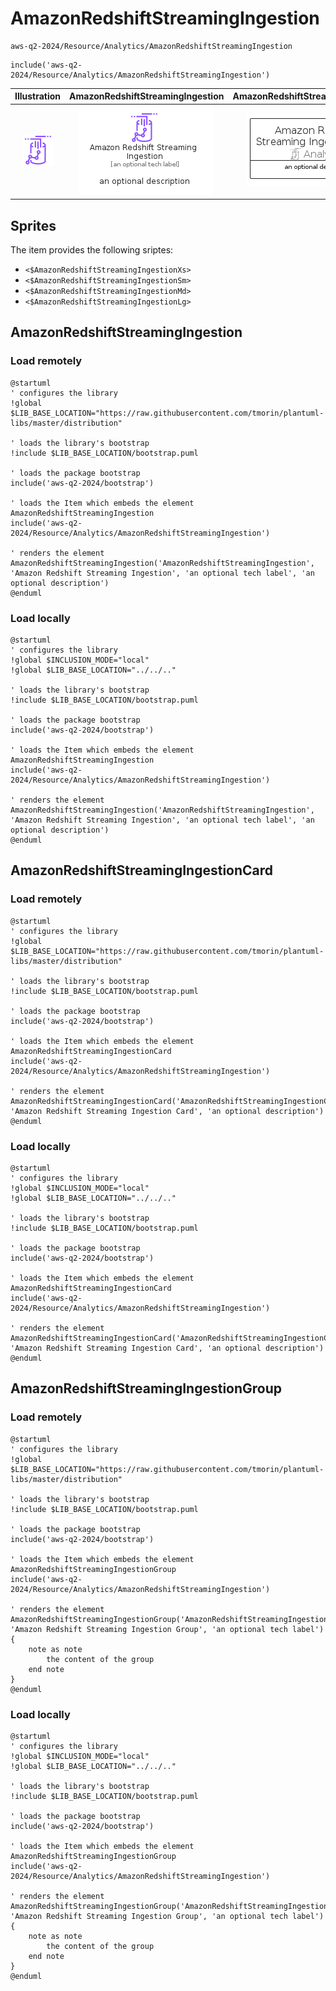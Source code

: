 # AmazonRedshiftStreamingIngestion


```text
aws-q2-2024/Resource/Analytics/AmazonRedshiftStreamingIngestion
```

```text
include('aws-q2-2024/Resource/Analytics/AmazonRedshiftStreamingIngestion')
```



| Illustration | AmazonRedshiftStreamingIngestion | AmazonRedshiftStreamingIngestionCard | AmazonRedshiftStreamingIngestionGroup |
| :---: | :---: | :---: | :---: |
| ![illustration for Illustration](../../../aws-q2-2024/Resource/Analytics/AmazonRedshiftStreamingIngestion.png) | ![illustration for AmazonRedshiftStreamingIngestion](../../../aws-q2-2024/Resource/Analytics/AmazonRedshiftStreamingIngestion.Local.png) | ![illustration for AmazonRedshiftStreamingIngestionCard](../../../aws-q2-2024/Resource/Analytics/AmazonRedshiftStreamingIngestionCard.Local.png) | ![illustration for AmazonRedshiftStreamingIngestionGroup](../../../aws-q2-2024/Resource/Analytics/AmazonRedshiftStreamingIngestionGroup.Local.png) |



## Sprites
The item provides the following sriptes:

- `<$AmazonRedshiftStreamingIngestionXs>`
- `<$AmazonRedshiftStreamingIngestionSm>`
- `<$AmazonRedshiftStreamingIngestionMd>`
- `<$AmazonRedshiftStreamingIngestionLg>`





## AmazonRedshiftStreamingIngestion

### Load remotely
```plantuml
@startuml
' configures the library
!global $LIB_BASE_LOCATION="https://raw.githubusercontent.com/tmorin/plantuml-libs/master/distribution"

' loads the library's bootstrap
!include $LIB_BASE_LOCATION/bootstrap.puml

' loads the package bootstrap
include('aws-q2-2024/bootstrap')

' loads the Item which embeds the element AmazonRedshiftStreamingIngestion
include('aws-q2-2024/Resource/Analytics/AmazonRedshiftStreamingIngestion')

' renders the element
AmazonRedshiftStreamingIngestion('AmazonRedshiftStreamingIngestion', 'Amazon Redshift Streaming Ingestion', 'an optional tech label', 'an optional description')
@enduml
```

### Load locally
```plantuml
@startuml
' configures the library
!global $INCLUSION_MODE="local"
!global $LIB_BASE_LOCATION="../../.."

' loads the library's bootstrap
!include $LIB_BASE_LOCATION/bootstrap.puml

' loads the package bootstrap
include('aws-q2-2024/bootstrap')

' loads the Item which embeds the element AmazonRedshiftStreamingIngestion
include('aws-q2-2024/Resource/Analytics/AmazonRedshiftStreamingIngestion')

' renders the element
AmazonRedshiftStreamingIngestion('AmazonRedshiftStreamingIngestion', 'Amazon Redshift Streaming Ingestion', 'an optional tech label', 'an optional description')
@enduml
```

## AmazonRedshiftStreamingIngestionCard

### Load remotely
```plantuml
@startuml
' configures the library
!global $LIB_BASE_LOCATION="https://raw.githubusercontent.com/tmorin/plantuml-libs/master/distribution"

' loads the library's bootstrap
!include $LIB_BASE_LOCATION/bootstrap.puml

' loads the package bootstrap
include('aws-q2-2024/bootstrap')

' loads the Item which embeds the element AmazonRedshiftStreamingIngestionCard
include('aws-q2-2024/Resource/Analytics/AmazonRedshiftStreamingIngestion')

' renders the element
AmazonRedshiftStreamingIngestionCard('AmazonRedshiftStreamingIngestionCard', 'Amazon Redshift Streaming Ingestion Card', 'an optional description')
@enduml
```

### Load locally
```plantuml
@startuml
' configures the library
!global $INCLUSION_MODE="local"
!global $LIB_BASE_LOCATION="../../.."

' loads the library's bootstrap
!include $LIB_BASE_LOCATION/bootstrap.puml

' loads the package bootstrap
include('aws-q2-2024/bootstrap')

' loads the Item which embeds the element AmazonRedshiftStreamingIngestionCard
include('aws-q2-2024/Resource/Analytics/AmazonRedshiftStreamingIngestion')

' renders the element
AmazonRedshiftStreamingIngestionCard('AmazonRedshiftStreamingIngestionCard', 'Amazon Redshift Streaming Ingestion Card', 'an optional description')
@enduml
```

## AmazonRedshiftStreamingIngestionGroup

### Load remotely
```plantuml
@startuml
' configures the library
!global $LIB_BASE_LOCATION="https://raw.githubusercontent.com/tmorin/plantuml-libs/master/distribution"

' loads the library's bootstrap
!include $LIB_BASE_LOCATION/bootstrap.puml

' loads the package bootstrap
include('aws-q2-2024/bootstrap')

' loads the Item which embeds the element AmazonRedshiftStreamingIngestionGroup
include('aws-q2-2024/Resource/Analytics/AmazonRedshiftStreamingIngestion')

' renders the element
AmazonRedshiftStreamingIngestionGroup('AmazonRedshiftStreamingIngestionGroup', 'Amazon Redshift Streaming Ingestion Group', 'an optional tech label') {
    note as note
        the content of the group
    end note
}
@enduml
```

### Load locally
```plantuml
@startuml
' configures the library
!global $INCLUSION_MODE="local"
!global $LIB_BASE_LOCATION="../../.."

' loads the library's bootstrap
!include $LIB_BASE_LOCATION/bootstrap.puml

' loads the package bootstrap
include('aws-q2-2024/bootstrap')

' loads the Item which embeds the element AmazonRedshiftStreamingIngestionGroup
include('aws-q2-2024/Resource/Analytics/AmazonRedshiftStreamingIngestion')

' renders the element
AmazonRedshiftStreamingIngestionGroup('AmazonRedshiftStreamingIngestionGroup', 'Amazon Redshift Streaming Ingestion Group', 'an optional tech label') {
    note as note
        the content of the group
    end note
}
@enduml
```

